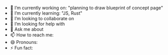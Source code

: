 


- 🔭 I’m currently working on:
        "planning to draw blueprint of concept page"
- 🌱 I’m currently learning:
        "JS, Rust"
- 👯 I’m looking to collaborate on
- 🤔 I’m looking for help with
- 💬 Ask me about
- 📫 How to reach me: 
- 😄 Pronouns: 
- ⚡ Fun fact: 
